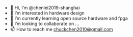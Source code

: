 - 👋 Hi, I’m @chenlei2019-shanghai
- 👀 I’m interested in hardware design
- 🌱 I’m currently learning open source hardware and fpga
- 💞️ I’m looking to collaborate on ...
- 📫 How to reach me chuckchen2010@gmail.com

<!---
chenlei2019-shanghai/chenlei2019-shanghai is a ✨ special ✨ repository because its `README.md` (this file) appears on your GitHub profile.
You can click the Preview link to take a look at your changes.
--->
